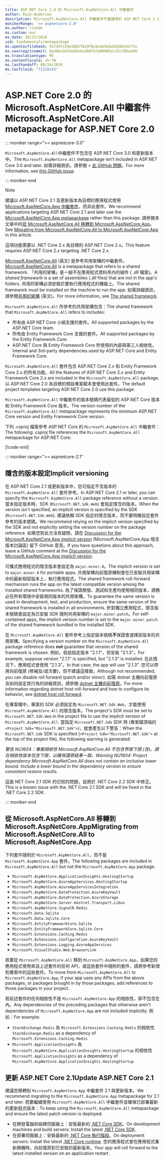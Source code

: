 ```yaml
---
title: ASP.NET Core 2.0 的 Microsoft.AspNetCore.All 中繼套件
author: Rick-Anderson
description: Microsoft.AspNetCore.All 中繼套件不建議用於 ASP.NET Core 2.1 和更新版本。
monikerRange: '>= aspnetcore-2.0'
ms.author: riande
ms.custom: mvc
ms.date: 10/25/2018
uid: fundamentals/metapackage
ms.openlocfilehash: 91f39fc59e5682fb19f8cbc6e9ebe5b30e5dcf3c
ms.sourcegitcommit: 8a36be1bfee02eba3b07b7a86085ec25c38bae6b
ms.translationtype: MT
ms.contentlocale: zh-TW
ms.lasthandoff: 09/24/2019
ms.locfileid: "71219143"
---
```

# <a name="microsoftaspnetcoreall-metapackage-for-aspnet-core-20"></a><span data-ttu-id="3d7fe-103">ASP.NET Core 2.0 的 Microsoft.AspNetCore.All 中繼套件</span><span class="sxs-lookup"><span data-stu-id="3d7fe-103">Microsoft.AspNetCore.All metapackage for ASP.NET Core 2.0</span></span>

::: moniker range=">= aspnetcore-3.0"

<span data-ttu-id="3d7fe-104">`Microsoft.AspNetCore.All`中繼套件不包含在 ASP.NET Core 3.0 和更新版本中。</span><span class="sxs-lookup"><span data-stu-id="3d7fe-104">The `Microsoft.AspNetCore.All` metapackage isn't included in ASP.NET Core 3.0 and later.</span></span> <span data-ttu-id="3d7fe-105">如需詳細資訊，請參閱 <<c0> [ 此 GitHub 問題](https://github.com/aspnet/Announcements/issues/314)。</span><span class="sxs-lookup"><span data-stu-id="3d7fe-105">For more information, see [this GitHub issue](https://github.com/aspnet/Announcements/issues/314).</span></span>

::: moniker-end

> [!NOTE]
> <span data-ttu-id="3d7fe-106">建議以 ASP.NET Core 2.1 及更新版本為目標的應用程式使用 [Microsoft.AspNetCore.App 中繼套件](xref:fundamentals/metapackage-app)，而非此套件。</span><span class="sxs-lookup"><span data-stu-id="3d7fe-106">We recommend applications targeting ASP.NET Core 2.1 and later use the [Microsoft.AspNetCore.App metapackage](xref:fundamentals/metapackage-app) rather than this package.</span></span> <span data-ttu-id="3d7fe-107">請參閱本文章中的[從 Microsoft.AspNetCore.All 移轉到 Microsoft.AspNetCore.App](#migrate)。</span><span class="sxs-lookup"><span data-stu-id="3d7fe-107">See [Migrating from Microsoft.AspNetCore.All to Microsoft.AspNetCore.App](#migrate) in this article.</span></span>

<span data-ttu-id="3d7fe-108">這項功能需要以 .NET Core 2.x 為目標的 ASP.NET Core 2.x。</span><span class="sxs-lookup"><span data-stu-id="3d7fe-108">This feature requires ASP.NET Core 2.x targeting .NET Core 2.x.</span></span>

<span data-ttu-id="3d7fe-109">[Microsoft.AspNetCore.All](https://www.nuget.org/packages/Microsoft.AspNetCore.All) \(英文\) 是參考共用架構的中繼套件。</span><span class="sxs-lookup"><span data-stu-id="3d7fe-109">[Microsoft.AspNetCore.All](https://www.nuget.org/packages/Microsoft.AspNetCore.All) is a metapackage that refers to a shared framework.</span></span> <span data-ttu-id="3d7fe-110">「共用的架構」是一組不在應用程式資料夾內的組件 ( *.dll* 檔案)。</span><span class="sxs-lookup"><span data-stu-id="3d7fe-110">A *shared framework* is a set of assemblies (*.dll* files) that are not in the app's folders.</span></span> <span data-ttu-id="3d7fe-111">共用的架構必須安裝於要執行應用程式的機器上。</span><span class="sxs-lookup"><span data-stu-id="3d7fe-111">The shared framework must be installed on the machine to run the app.</span></span> <span data-ttu-id="3d7fe-112">如需詳細資訊，請參閱[共用的架構](https://natemcmaster.com/blog/2018/08/29/netcore-primitives-2/) \(英文\)。</span><span class="sxs-lookup"><span data-stu-id="3d7fe-112">For more information, see [The shared framework](https://natemcmaster.com/blog/2018/08/29/netcore-primitives-2/).</span></span>

<span data-ttu-id="3d7fe-113">`Microsoft.AspNetCore.All` 所參考的共用架構包含：</span><span class="sxs-lookup"><span data-stu-id="3d7fe-113">The shared framework that `Microsoft.AspNetCore.All` refers to includes:</span></span>

* <span data-ttu-id="3d7fe-114">所有由 ASP.NET Core 小組支援的套件。</span><span class="sxs-lookup"><span data-stu-id="3d7fe-114">All supported packages by the ASP.NET Core team.</span></span>
* <span data-ttu-id="3d7fe-115">所有由 Entity Framework Core 支援的套件。</span><span class="sxs-lookup"><span data-stu-id="3d7fe-115">All supported packages by the Entity Framework Core.</span></span>
* <span data-ttu-id="3d7fe-116">ASP.NET Core 與 Entity Framework Core 所使用的內部與第三人相依性。</span><span class="sxs-lookup"><span data-stu-id="3d7fe-116">Internal and 3rd-party dependencies used by ASP.NET Core and Entity Framework Core.</span></span>

<span data-ttu-id="3d7fe-117">`Microsoft.AspNetCore.All` 套件包含 ASP.NET Core 2.x 和 Entity Framework Core 2.x 的所有功能。</span><span class="sxs-lookup"><span data-stu-id="3d7fe-117">All the features of ASP.NET Core 2.x and Entity Framework Core 2.x are included in the `Microsoft.AspNetCore.All` package.</span></span> <span data-ttu-id="3d7fe-118">以 ASP.NET Core 2.0 為目標的預設專案範本會使用此套件。</span><span class="sxs-lookup"><span data-stu-id="3d7fe-118">The default project templates targeting ASP.NET Core 2.0 use this package.</span></span>

<span data-ttu-id="3d7fe-119">`Microsoft.AspNetCore.All` 中繼套件的版本號碼代表最低的 ASP.NET Core 版本和 Entity Framework Core 版本。</span><span class="sxs-lookup"><span data-stu-id="3d7fe-119">The version number of the `Microsoft.AspNetCore.All` metapackage represents the minimum ASP.NET Core version and Entity Framework Core version.</span></span>

<span data-ttu-id="3d7fe-120">下列 *.csproj* 檔案參考 ASP.NET Core 的 `Microsoft.AspNetCore.All` 中繼套件：</span><span class="sxs-lookup"><span data-stu-id="3d7fe-120">The following *.csproj* file references the `Microsoft.AspNetCore.All` metapackage for ASP.NET Core:</span></span>

[!code-xml[](metapackage/samples/Metapackage.All.Example.csproj?highlight=8)]

::: moniker range=">= aspnetcore-2.1"

## <a name="implicit-versioning"></a><span data-ttu-id="3d7fe-121">隱含的版本設定</span><span class="sxs-lookup"><span data-stu-id="3d7fe-121">Implicit versioning</span></span>

<span data-ttu-id="3d7fe-122">在 ASP.NET Core 2.1 或更新版本中，您可指定不含版本的 `Microsoft.AspNetCore.All` 套件參考。</span><span class="sxs-lookup"><span data-stu-id="3d7fe-122">In ASP.NET Core 2.1 or later, you can specify the `Microsoft.AspNetCore.All` package reference without a version.</span></span> <span data-ttu-id="3d7fe-123">當未指定版本時，SDK (`Microsoft.NET.Sdk.Web`) 會指定隱含的版本。</span><span class="sxs-lookup"><span data-stu-id="3d7fe-123">When the version isn't specified, an implicit version is specified by the SDK (`Microsoft.NET.Sdk.Web`).</span></span> <span data-ttu-id="3d7fe-124">建議依賴 SDK 指定的隱含版本，而不要明確設定套件參考的版本號碼。</span><span class="sxs-lookup"><span data-stu-id="3d7fe-124">We recommend relying on the implicit version specified by the SDK and not explicitly setting the version number on the package reference.</span></span> <span data-ttu-id="3d7fe-125">如果您對此方法有疑問，請在 [Discussion for the Microsoft.AspNetCore.App implicit version](https://github.com/aspnet/AspNetCore.Docs/issues/6430) (Microsoft.AspNetCore.App 隱含版本討論區) 留下 GitHub 意見。</span><span class="sxs-lookup"><span data-stu-id="3d7fe-125">If you have questions about this approach, leave a GitHub comment at the [Discussion for the Microsoft.AspNetCore.App implicit version](https://github.com/aspnet/AspNetCore.Docs/issues/6430).</span></span>

<span data-ttu-id="3d7fe-126">可攜式應用程式的隱含版本會設定為 `major.minor.0`。</span><span class="sxs-lookup"><span data-stu-id="3d7fe-126">The implicit version is set to `major.minor.0` for portable apps.</span></span> <span data-ttu-id="3d7fe-127">共用架構向前復原機制會在已安裝共用架構中的最新相容版本上，執行應用程式。</span><span class="sxs-lookup"><span data-stu-id="3d7fe-127">The shared framework roll-forward mechanism runs the app on the latest compatible version among the installed shared frameworks.</span></span> <span data-ttu-id="3d7fe-128">為了保證開發、測試和生產均使用相同版本，請務必在所有環境中安裝相同版本的共用架構。</span><span class="sxs-lookup"><span data-stu-id="3d7fe-128">To guarantee the same version is used in development, test, and production, ensure the same version of the shared framework is installed in all environments.</span></span> <span data-ttu-id="3d7fe-129">針對獨立應用程式，隱含版本號碼會設定為已安裝 SDK 隨附共用架構的 `major.minor.patch`。</span><span class="sxs-lookup"><span data-stu-id="3d7fe-129">For self-contained apps, the implicit version number is set to the `major.minor.patch` of the shared framework bundled in the installed SDK.</span></span>

<span data-ttu-id="3d7fe-130">在 `Microsoft.AspNetCore.All` 套件參考上指定版本號碼**不**保證會選擇該版本的共用架構。</span><span class="sxs-lookup"><span data-stu-id="3d7fe-130">Specifying a version number on the `Microsoft.AspNetCore.All` package reference does **not** guarantee that version of the shared framework is chosen.</span></span> <span data-ttu-id="3d7fe-131">例如，假設指定版本 "2.1.1"，但安裝 "2.1.3"。</span><span class="sxs-lookup"><span data-stu-id="3d7fe-131">For example, suppose version "2.1.1" is specified, but "2.1.3" is installed.</span></span> <span data-ttu-id="3d7fe-132">在此情況下，應用程式會使用 "2.1.3"。</span><span class="sxs-lookup"><span data-stu-id="3d7fe-132">In that case, the app will use "2.1.3".</span></span> <span data-ttu-id="3d7fe-133">您可以停用向前復原 (修補及/或次要)，但不建議這樣做。</span><span class="sxs-lookup"><span data-stu-id="3d7fe-133">Although not recommended, you can disable roll forward (patch and/or minor).</span></span> <span data-ttu-id="3d7fe-134">如需 dotnet 主機向前復原及如何設定其行為的詳細資訊，請參閱 [dotnet 主機向前復原](https://github.com/dotnet/core-setup/blob/master/Documentation/design-docs/roll-forward-on-no-candidate-fx.md)。</span><span class="sxs-lookup"><span data-stu-id="3d7fe-134">For more information regarding dotnet host roll-forward and how to configure its behavior, see [dotnet host roll forward](https://github.com/dotnet/core-setup/blob/master/Documentation/design-docs/roll-forward-on-no-candidate-fx.md).</span></span>

<span data-ttu-id="3d7fe-135">在專案檔中，專案的 SDK 必須設定為 `Microsoft.NET.Sdk.Web`，才能使用 `Microsoft.AspNetCore.All` 的隱含版本。</span><span class="sxs-lookup"><span data-stu-id="3d7fe-135">The project's SDK must be set to `Microsoft.NET.Sdk.Web` in the project file to use the implicit version of `Microsoft.AspNetCore.All`.</span></span> <span data-ttu-id="3d7fe-136">當指定 `Microsoft.NET.Sdk` SDK 時 (專案檔頂端的 `<Project Sdk="Microsoft.NET.Sdk">`)，就會產生以下警告：</span><span class="sxs-lookup"><span data-stu-id="3d7fe-136">When the `Microsoft.NET.Sdk` SDK is specified (`<Project Sdk="Microsoft.NET.Sdk">` at the top of the project file), the following warning is generated:</span></span>

<span data-ttu-id="3d7fe-137">*警告 NU1604：專案相依性 Microsoft.AspNetCore.All 不包含界限下限 (含)。請在相依性版本包含下限，以確保還原結果一致。*</span><span class="sxs-lookup"><span data-stu-id="3d7fe-137">*Warning NU1604: Project dependency Microsoft.AspNetCore.All does not contain an inclusive lower bound. Include a lower bound in the dependency version to ensure consistent restore results.*</span></span>

<span data-ttu-id="3d7fe-138">這是.NET Core 2.1 SDK 的已知的問題，並將於 .NET Core 2.2 SDK 中修正。</span><span class="sxs-lookup"><span data-stu-id="3d7fe-138">This is a known issue with the .NET Core 2.1 SDK and will be fixed in the .NET Core 2.2 SDK.</span></span>

::: moniker-end

<a name="migrate"></a>

## <a name="migrating-from-microsoftaspnetcoreall-to-microsoftaspnetcoreapp"></a><span data-ttu-id="3d7fe-139">從 Microsoft.AspNetCore.All 移轉到 Microsoft.AspNetCore.App</span><span class="sxs-lookup"><span data-stu-id="3d7fe-139">Migrating from Microsoft.AspNetCore.All to Microsoft.AspNetCore.App</span></span>

<span data-ttu-id="3d7fe-140">下列套件隨附於 `Microsoft.AspNetCore.All`，而不是 `Microsoft.AspNetCore.App` 套件。</span><span class="sxs-lookup"><span data-stu-id="3d7fe-140">The following packages are included in `Microsoft.AspNetCore.All` but not the `Microsoft.AspNetCore.App` package.</span></span>

* `Microsoft.AspNetCore.ApplicationInsights.HostingStartup`
* `Microsoft.AspNetCore.AzureAppServices.HostingStartup`
* `Microsoft.AspNetCore.AzureAppServicesIntegration`
* `Microsoft.AspNetCore.DataProtection.AzureKeyVault`
* `Microsoft.AspNetCore.DataProtection.AzureStorage`
* `Microsoft.AspNetCore.Server.Kestrel.Transport.Libuv`
* `Microsoft.AspNetCore.SignalR.Redis`
* `Microsoft.Data.Sqlite`
* `Microsoft.Data.Sqlite.Core`
* `Microsoft.EntityFrameworkCore.Sqlite`
* `Microsoft.EntityFrameworkCore.Sqlite.Core`
* `Microsoft.Extensions.Caching.Redis`
* `Microsoft.Extensions.Configuration.AzureKeyVault`
* `Microsoft.Extensions.Logging.AzureAppServices`
* `Microsoft.VisualStudio.Web.BrowserLink`

<span data-ttu-id="3d7fe-141">若要從 `Microsoft.AspNetCore.All` 移到 `Microsoft.AspNetCore.App`，如果您的應用程式使用來自上述套件的任何 API，或這些套件中隨附的套件，請將參考新增到專案中的這些套件。</span><span class="sxs-lookup"><span data-stu-id="3d7fe-141">To move from `Microsoft.AspNetCore.All` to `Microsoft.AspNetCore.App`, if your app uses any APIs from the above packages, or packages brought in by those packages, add references to those packages in your project.</span></span>

<span data-ttu-id="3d7fe-142">若前述套件的任何相依性不是 `Microsoft.AspNetCore.App` 的相依性，即不包含在內。</span><span class="sxs-lookup"><span data-stu-id="3d7fe-142">Any dependencies of the preceding packages that otherwise aren't dependencies of `Microsoft.AspNetCore.App` are not included implicitly.</span></span> <span data-ttu-id="3d7fe-143">例如：</span><span class="sxs-lookup"><span data-stu-id="3d7fe-143">For example:</span></span>

* <span data-ttu-id="3d7fe-144">`StackExchange.Redis` 為 `Microsoft.Extensions.Caching.Redis` 的相依性</span><span class="sxs-lookup"><span data-stu-id="3d7fe-144">`StackExchange.Redis` as a dependency of `Microsoft.Extensions.Caching.Redis`</span></span>
* <span data-ttu-id="3d7fe-145">`Microsoft.ApplicationInsights` 為 `Microsoft.AspNetCore.ApplicationInsights.HostingStartup` 的相依性</span><span class="sxs-lookup"><span data-stu-id="3d7fe-145">`Microsoft.ApplicationInsights` as a dependency of `Microsoft.AspNetCore.ApplicationInsights.HostingStartup`</span></span>

## <a name="update-aspnet-core-21"></a><span data-ttu-id="3d7fe-146">更新 ASP.NET Core 2.1</span><span class="sxs-lookup"><span data-stu-id="3d7fe-146">Update ASP.NET Core 2.1</span></span>

<span data-ttu-id="3d7fe-147">建議您移轉到 `Microsoft.AspNetCore.App` 中繼套件 2.1 與更新版本。</span><span class="sxs-lookup"><span data-stu-id="3d7fe-147">We recommend migrating to the `Microsoft.AspNetCore.App` metapackage for 2.1 and later.</span></span> <span data-ttu-id="3d7fe-148">若要繼續使用 `Microsoft.AspNetCore.All` 中繼套件並確保已部署最新的更新程式版本：</span><span class="sxs-lookup"><span data-stu-id="3d7fe-148">To keep using the `Microsoft.AspNetCore.All` metapackage and ensure the latest patch version is deployed:</span></span>

* <span data-ttu-id="3d7fe-149">在開發電腦和組建伺服器上：安裝最新的 [.NET Core SDK](https://www.microsoft.com/net/download)。</span><span class="sxs-lookup"><span data-stu-id="3d7fe-149">On development machines and build servers: Install the latest [.NET Core SDK](https://www.microsoft.com/net/download).</span></span>
* <span data-ttu-id="3d7fe-150">在部署伺服器上：安裝最新的 [.NET Core 執行階段](https://www.microsoft.com/net/download)。</span><span class="sxs-lookup"><span data-stu-id="3d7fe-150">On deployment servers: Install the latest [.NET Core runtime](https://www.microsoft.com/net/download).</span></span>
 <span data-ttu-id="3d7fe-151">您的應用程式會在應用程式重新開機時，向前復原到已安裝的最新版本。</span><span class="sxs-lookup"><span data-stu-id="3d7fe-151">Your app will roll forward to the latest installed version on an application restart.</span></span>
